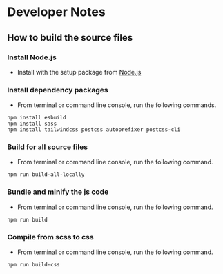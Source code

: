 # Developer Notes

## How to build the source files

### Install Node.js

- Install with the setup package from [Node.js](https://nodejs.org/en/download/)


### Install dependency packages

- From terminal or command line console, run the following commands.

```
npm install esbuild
npm install sass
npm install tailwindcss postcss autoprefixer postcss-cli
```


### Build for all source files

- From terminal or command line console, run the following command.

```
npm run build-all-locally
```


### Bundle and minify the js code

- From terminal or command line console, run the following command.

```
npm run build
```


### Compile from scss to css

- From terminal or command line console, run the following command.

```
npm run build-css
```